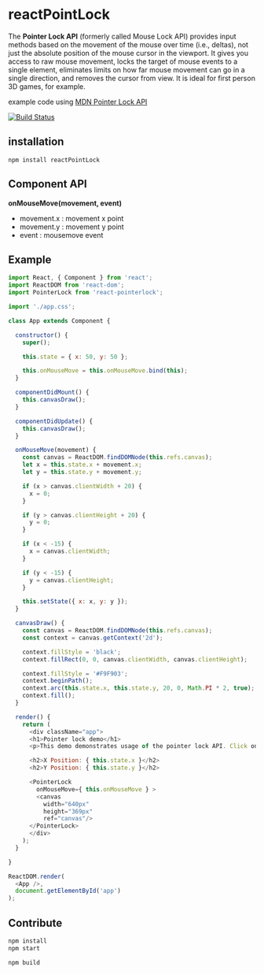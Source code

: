 # reactPointLock

The __Pointer Lock API__ (formerly called Mouse Lock API) provides input methods based on the movement of the mouse over time (i.e., deltas), not just the absolute position of the mouse cursor in the viewport. It gives you access to raw mouse movement, locks the target of mouse events to a single element, eliminates limits on how far mouse movement can go in a single direction, and removes the cursor from view. It is ideal for first person 3D games, for example.

example code using [MDN Pointer Lock API](https://developer.mozilla.org/en-US/docs/Web/API/Pointer_Lock_API)

[![Build Status](https://travis-ci.org/jeongsd/react-pointerlock.svg?branch=master)](https://travis-ci.org/jeongsd/react-pointerlock)

## installation
`npm install reactPointLock`


## Component API
__onMouseMove(movement, event)__
- movement.x : movement x point
- movement.y : movement y point
- event : mousemove event

## Example
```js
import React, { Component } from 'react';
import ReactDOM from 'react-dom';
import PointerLock from 'react-pointerlock';

import './app.css';

class App extends Component {

  constructor() {
    super();

    this.state = { x: 50, y: 50 };

    this.onMouseMove = this.onMouseMove.bind(this);
  }

  componentDidMount() {
    this.canvasDraw();
  }

  componentDidUpdate() {
    this.canvasDraw();
  }

  onMouseMove(movement) {
    const canvas = ReactDOM.findDOMNode(this.refs.canvas);
    let x = this.state.x + movement.x;
    let y = this.state.y + movement.y;

    if (x > canvas.clientWidth + 20) {
      x = 0;
    }

    if (y > canvas.clientHeight + 20) {
      y = 0;
    }

    if (x < -15) {
      x = canvas.clientWidth;
    }

    if (y < -15) {
      y = canvas.clientHeight;
    }

    this.setState({ x: x, y: y });
  }

  canvasDraw() {
    const canvas = ReactDOM.findDOMNode(this.refs.canvas);
    const context = canvas.getContext('2d');

    context.fillStyle = 'black';
    context.fillRect(0, 0, canvas.clientWidth, canvas.clientHeight);

    context.fillStyle = '#F9F903';
    context.beginPath();
    context.arc(this.state.x, this.state.y, 20, 0, Math.PI * 2, true);
    context.fill();
  }

  render() {
    return (
      <div className="app">
      <h1>Pointer lock demo</h1>
      <p>This demo demonstrates usage of the pointer lock API. Click on the canvas area and your mouse will directly control the ball inside the canvas, not your mouse pointer. You can press escape to return to the standard expected state.</p>

      <h2>X Position: { this.state.x }</h2>
      <h2>Y Position: { this.state.y }</h2>

      <PointerLock
        onMouseMove={ this.onMouseMove } >
        <canvas
          width="640px"
          height="369px"
          ref="canvas"/>
      </PointerLock>
      </div>
    );
  }

}

ReactDOM.render(
  <App />,
  document.getElementById('app')
);
```

## Contribute

```bash
npm install
npm start
```

```bash
npm build
```
